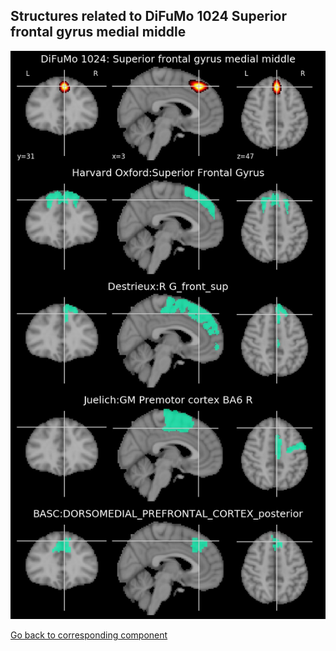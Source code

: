 


## Structures related to DiFuMo 1024 Superior frontal gyrus medial middle

![548](548.jpg "Structures related to DiFuMo 1024 Superior frontal gyrus medial middle")

[Go back to corresponding component](https://parietal-inria.github.io/DiFuMo/1024/html/548.html)